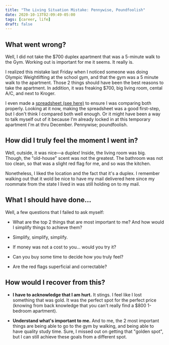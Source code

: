 ```yaml
---
title: "The Living Situation Mistake: Pennywise, Poundfoolish"
date: 2020-10-13T02:09:49-05:00
tags: [career, life]
draft: false
---
```



## What went wrong? 

Well, I did not take the $700 duplex apartment that was a 5-minute walk to the Gym. Working out is important for me it seems. It really is.

I realized this mistake last Friday when I noticed someone was doing Olympic Weightlifting at the school gym,  and that the gym was a 5 minute walk to the apartment. Those 2 things should have been the best reasons to take the apartment. In addition, it was freaking $700, big living room, cental A/C, and next to Kroger.


I even made a [spreadsheet (see here)](https://docs.google.com/spreadsheets/d/1GQlX-mtoiDrle_2biZTmjylU7bEFGmKyhDKJl3pvIM8/edit#gid=0) to ensure I was comparing both properly. Looking at it now, making the spreadsheet was a good first-step, but I don't think I compared both well enough. Or it might have been a way to talk myself out of it because I'm already locked in at this temporary apartment I'm at thru December. Pennywise; poundfoolish.

## How did I truly feel the moment I went in?

Well, outside, it was nice—a duplex! Inside, the living room was big. Though, the "old-house" scent was not the greatest. The bathroom was not too clean, so that was a slight red flag for me, and so was the kitchen. 

Nonetheless, I liked the location and the fact that it's a duplex. I remember walking out that it wold be nice to have my mail delivered here since my roommate from the state I lived in was still holding on to my mail. 

## What I should have done...


Well, a few questions that I failed to ask myself:

* What are the top 2 things that are most important to me? And how would I simplify things to achieve them? 

* Simplify, simplify, simplify. 

* If money was not a cost to you... would you try it?

* Can you buy some time to decide how you truly feel?

* Are the red flags superficial and correctable?

## How would I recover from this?

* **I have to acknowledge that I am hurt.** It stings. I feel like I lost something that was gold. It was the perfect spot for the perfect price (knowing from back knowledge that you can't really find a $800 1-bedroom apartment).


* **Understand what's important to me.** And to me, the 2 most important things are being able to go to the gym by walking, and being able to have quality study time. Sure, I missed out on getting that "golden spot", but I can still achieve these goals from a different spot. 







